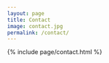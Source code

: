```yaml
---
layout: page
title: Contact
image: contact.jpg
permalink: /contact/
---
```


{% include page/contact.html %}